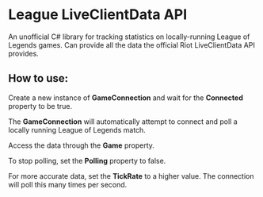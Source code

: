 # League LiveClientData API
An unofficial C# library for tracking statistics on locally-running League of Legends games.
Can provide all the data the official Riot LiveClientData API provides.

## How to use:
Create a new instance of **GameConnection** and wait for the **Connected** property to be true.

The **GameConnection** will automatically attempt to connect and poll a locally running League of Legends match.

Access the data through the **Game** property.

To stop polling, set the **Polling** property to false.

For more accurate data, set the **TickRate** to a higher value. The connection will poll this many times per second.
